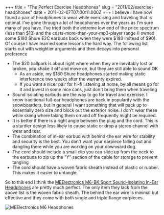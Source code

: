 +++
title = "The Perfect Exercise Headphones"
slug = "2011/02/exercise-headphones"
date = 2011-02-07T07:00:11.000Z
+++
I believe I have now found a pair of headphones to wear while exercising and traveling that is optimal. I've gone through a lot of headphones over the years as I'm sure many of you have. I've tried both the extreme low end of the price spectrum (less than $10) and the costs-more-than-your-mp3-player range (I owned some $180 Shure E2C earbuds back when they were $180 instead of $90). Of course I have learned some lessons the hard way. The following list starts out with weightier arguments and then decays into personal preference

*   The $20 ballpark is about right where when they are inevitably lost or broken, you shake it off and move on, but they are still able to sound OK
    *   As an aside, my $180 Shure headphones started making static interference two weeks after the warranty expired.
    *   If you want a nicer pair for hi-fi listening at home, by all means go for it and invest in some nice cans, just don't bring them when traveling
*   Sound isolating earbuds are the way to go for travel and exercise. I know traditional full-ear headphones are back in popularity with the snowboarders, but in general I want something that will pack up to essentially zero size and block out the exterior noise. I don't wear these while skiing where taking them on and off frequently might be required.
*   It is better if there is a right angle between the plug and the cord. This is a sturdier design less likely to cause static or drop a stereo channel with wear and tear.
*   The combination of in-ear earbud with behind-the ear wire for stability and security is the best. You don't want your earpiece falling out and dangling there while you are working on your downward dog.
*   The cord should include a small clip you can slide up from the neck to the earbuds to zip up the "Y" section of the cable for storage to prevent tangling
*   The cord should have a woven fabric sheath instead of plastic or rubber. This makes it easier to untangle.

So to this end I think the [MEElectronics M6-BK Sport Sound-Isolating In-Ear Headphones](http://www.amazon.com/MEElectronics-M6-BK-Sport-Sound-Isolating-Headphones/dp/B0038W0K2K/ref=sr_1_2?ie=UTF8&s=electronics&qid=1297036394&sr=1-2) are pretty much perfect. The only item they lack from the above list is the woven fabric sheath. The behind the ear wire is minimal but effective and they come with both single and triple flange earpieces.

![MEElectronics M6 Headphones](http://ecx.images-amazon.com/images/I/41c5QzNEcOL.jpg)